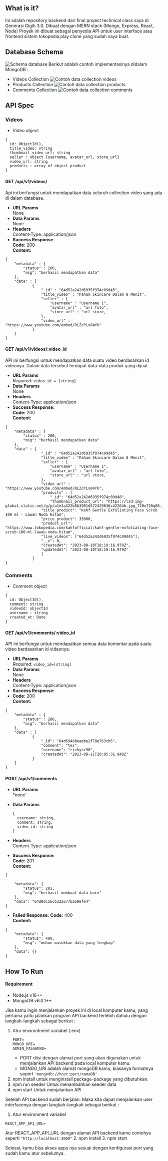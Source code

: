 ## What is it?

Ini adalah repository backend dari final project technical class saya di Generasi Gigih 3.0. Dibuat dengan MERN stack (Mongo, Express, React, Node) Proyek ini dibuat sebagai penyedia API untuk user interface atau frontend sistem tokopedia play clone yang sudah saya buat.

## Database Schema

![Schema database](https://ik.imagekit.io/rizkysr90/kakakak_ziV1WYuYI.jpg)
Berikut adalah contoh implementasinya didalam MongoDB :

- Videos Collection
  ![Contoh data collection videos](https://ik.imagekit.io/rizkysr90/Screenshot%20%28773ssss%29__vXEnq14q.jpg)
- Products Collection
  ![Contoh data collection products](https://ik.imagekit.io/rizkysr90/Screenshot%20%28774%29_ZHLPFI8NL.png?updatedAt=1691996586631)
- Comments Collection
  ![Contoh data collection comments](https://ik.imagekit.io/rizkysr90/Screenshot%20%28775%29_edWi9HQfw.png)

## API Spec

### Videos

- Video object

```
{
  id: ObjectId(),
  title_video: string
  thumbnail_video_url: string
  seller : object {username, avatar_url, store_url}
  video_url: string
  products : array of object product
}
```

#### GET /api/v1/videos/

Api ini berfungsi untuk mendapatkan data seluruh collection video yang ada di dalam database.

- **URL Params**  
   None
- **Data Params**  
  None
- **Headers**  
  Content-Type: application/json
- **Success Response**  
  **Code:** 200  
  **Content:**

```
{
	"metadata" : {
		"status" : 200,
		"msg": "berhasil mendapatkan data"
	},
	"data" : [
			{
				"_id" : "64d52a242d6935f974c09d45",
				"title_video" : "Paham Skincare Dalam 8 Menit",
				"seller" : {
					"username" : "Username 1",
					"avatar_url" : "url foto",
					"store_url" : "url store,
				},
				"video_url" : "https://www.youtube.com/embed/RLZcPLx84Yk"
			}
	]
}
```

#### GET /api/v1/videos/:video_id

API ini berfungsi untuk mendapatkan data suatu video berdasarkan id videonya. Dalam data tersebut terdapat data-data produk yang dijual.

- **URL Params**  
  _Required:_ `video_id = [string]`
- **Data Params**  
  None
- **Headers**  
  Content-Type: application/json
- **Success Response:**  
  **Code:** 200  
   **Content:**

```
{
	"metadata" : {
		"status" : 200,
		"msg": "berhasil mendapatkan data"
	},
	"data" : {
				"_id" : "64d52a242d6935f974c09d45",
				"title_video" : "Paham Skincare Dalam 8 Menit",
				"seller" : {
					"username" : "Username 1",
					"avatar_url" : "url foto",
					"store_url" : "url store,
				},
				"video_url" : "https://www.youtube.com/embed/RLZcPLx84Yk",
				"products" : [
					"_id": "64d52a242d6935f974c09d48",
					"thumbnail_product_url": "https://lzd-img-global.slatic.net/g/p/a1e3a322b8b3981d572429636c42264b.jpg_720x720q80.jpg",
				"title_product": "Kahf Gentle Exfoliating Face Scrub 100 ml - Lawan Noda Hitam",
				"price_product": 35000,
				"product_url": "https://www.tokopedia.com/kahfofficial/kahf-gentle-exfoliating-face-scrub-100-ml-lawan-noda-hitam",
				"live_videos": ["64d52a242d6935f974c09d45"],
				"__v": 0,
				"createdAt": "2023-08-10T18:19:16.979Z",
				"updatedAt": "2023-08-10T18:19:16.979Z"
				]
			}
}
```

### Comments

- Comment object

```
{
  id: ObjectId(),
  comment: string
  videoId: objectId
  username : string
  created_at: Date
}
```

#### GET /api/v1/comments/:video_id

API ini berfungsi untuk mendapatkan semua data komentar pada suatu video berdasarkan id videonya.

- **URL Params**  
  _Required:_ `video_id=[string]`
- **Data Params**  
  None
- **Headers**  
  Content-Type: application/json
- **Success Response:**
- **Code:** 200  
  **Content:**

```
{
	"metadata" : {
		"status" : 200,
		"msg": "berhasil mendapatkan data"
	},
	"data" : [
			{
				"_id": "64d6948beaebe2f78e763cb5",
				"comment": "tes",
				"username": "rizkysr90",
				"createdAt": "2023-08-11T20:05:31.948Z"
			}
	]
}
```

#### POST /api/v1/comments

- **URL Params**  
  \*none`
- **Data Params**

  ```
  {
    username: string,
    comment: string,
    video_id: string
  }

  ```

- **Headers**  
  Content-Type: application/json
- **Success Response:**  
  **Code:** 201  
   **Content:**

```
{

	"metadata": {
		"status": 201,
		"msg": "berhasil membuat data baru"
	},
	"data": "64d9dc56cb32a577ba59efe4"
}

```

- **Failed Response:**
  **Code:** 400  
  **Content:**

```
{
	"metadata": {
		"status": 400,
		"msg": "mohon masukkan data yang lengkap"
	},
	"data": {}
}
```

## How To Run

#### Requirement

- Node.js v16++
- MongoDB v6.0.1++

Jika kamu ingin menjalankan proyek ini di local komputer kamu, yang pertama yaitu jalankan program API backend terlebih dahulu dengan langkah-langkah sebagai berikut :

1.  Atur environtment variabel (.env)
    ```
    PORT=
    MONGO_URI=
    ADMIN_PASSWORD=
    ```
    - PORT diisi dengan alamat port yang akan digunakan untuk menjalankan API backend pada local komputer kamu.
    - MONGO_URI adalah alamat mongoDB kamu, biasanya formatnya sepert `'mongodb://host:port/namaDB'`
2.  npm install
    untuk menginstall package-package yang dibutuhkan.
3.  npm run seeder
    Untuk menambahkan seeder data
4.  npm start
    Untuk menjalankan API

Setelah API backend sudah berjalan. Maka kita dapat menjalankan user interfacenya dengan langkah-langkah sebagai berikut :

1. Atur environment variabel

```
REACT_APP_API_URL=
```

Atur REACT_APP_API_URL dengan alamat API backend kamu contohya seperti `"http://localhost:3000"` 2. npm install 3. npm start

Selesai, kamu bisa akses apps nya sesuai dengan konfigurasi port yang sudah kamu atur sebelumya.
